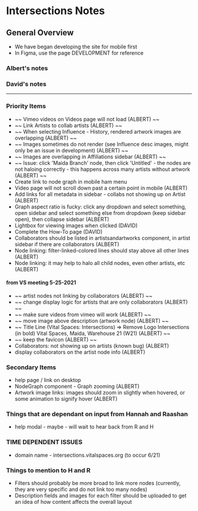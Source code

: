# Intersections Notes

## General Overview

- We have began developing the site for mobile first
- In Figma, use the page DEVELOPMENT for reference

### Albert's notes

### David's notes

---

### Priority Items

- ~~ Vimeo videos on Videos page will not load (ALBERT) ~~
- ~~ Link Artists to collab artists (ALBERT) ~~
- ~~ When selecting Influence - History, rendered artwork images are overlapping (ALBERT) ~~
- ~~ Images sometimes do not render (see Influence desc images, might only be an issue in development) (ALBERT) ~~
- ~~ Images are overlapping in Affiliations sidebar (ALBERT) ~~
- ~~ Issue: click 'Maida Branch' node, then click 'Untitled' - the nodes are not haloing correctly - this happens across many artists without artwork (ALBERT) ~~
- Create link to node graph in mobile ham menu
- Video page will not scroll down past a certain point in mobile (ALBERT)
- Add links for all metadata in sidebar - collabs not showing up on Artist (ALBERT)
- Graph aspect ratio is fucky: click any dropdown and select something, open sidebar and select something else from dropdown (keep sidebar open), then collapse sidebar (ALBERT)
- Lightbox for viewing images when clicked (DAVID)
- Complete the How-To page (DAVID)
- Collaborators should be listed in artistsandartworks component, in artist sidebar if there are collaborators (ALBERT)
- Node linking: filter-linked-colored lines should stay above all other lines (ALBERT)
- Node linking: it may help to halo all child nodes, even other artists, etc (ALBERT)

#### from VS meeting 5-25-2021

- ~~ artist nodes not linking by collaborators (ALBERT) ~~
- ~~ change display logic for artists that are only collaborators (ALBERT) ~~
- ~~ make sure videos from vimeo will work (ALBERT) ~~
- ~~ move image above description (artwork node) (ALBERT) ~~
- ~~ Title Line (Vital Spaces: Intersections) => Remove Logo Intersections (in bold) Vital Spaces, Maida, Warehouse 21 (W21) (ALBERT) ~~
- ~~ keep the favicon (ALBERT) ~~
- Collaborators: not showing up on artists (known bug) (ALBERT)
- display collaborators on the artist node info (ALBERT)

### Secondary Items

- help page / link on desktop
- NodeGraph component - Graph zooming (ALBERT)
- Artwork image links: images should zoom in slightly when hovered, or some animation to signify hover (ALBERT)

### Things that are dependant on input from Hannah and Raashan

- help modal - maybe - will wait to hear back from R and H

### TIME DEPENDENT ISSUES

- domain name - intersections.vitalspaces.org (to occur 6/21)

### Things to mention to H and R

- Filters should probably be more broad to link more nodes (currently, they are very specific and do not link too many nodes)
- Description fields and images for each filter should be uploaded to get an idea of how content affects the overall layout
